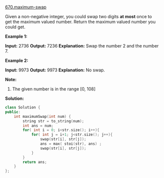 [670.maximum-swap](https://leetcode.com/problems/maximum-swap/)  

Given a non-negative integer, you could swap two digits **at most** once to get the maximum valued number. Return the maximum valued number you could get.

**Example 1:**  

**Input:** 2736
**Output:** 7236
**Explanation:** Swap the number 2 and the number 7.

**Example 2:**  

**Input:** 9973
**Output:** 9973
**Explanation:** No swap.

**Note:**  

1.  The given number is in the range \[0, 108\]  



**Solution:**  

```cpp
class Solution {
public:
    int maximumSwap(int num) {
        string str = to_string(num);
        int ans = num;
        for( int i = 0; i<str.size(); i++){
            for( int j = i+1; j<str.size(); j++){
                swap(str[i], str[j]);
                ans = max( stoi(str), ans) ;
                swap(str[i], str[j]);
            }
        }
        return ans;
    }
};
```
      